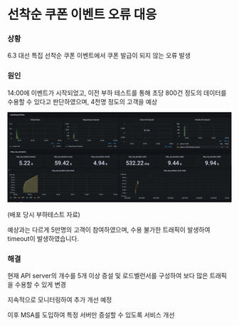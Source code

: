 # 선착순 쿠폰 이벤트 오류 대응

### 상황

6.3 대선 특집 선착순 쿠폰 이벤트에서 쿠폰 발급이 되지 않는 오류 발생

### 원인

14:00에 이벤트가 시작되었고, 이전 부하 테스트를 통해 초당 800건 정도의 데이터를 수용할 수 있다고 판단하였으며, 4천명 정도의 고객을 예상

![loadTest_grafana.png](img/loadTest_grafana.png)

(배포 당시 부하테스트 자료)

예상과는 다르게 5만명의 고객이 참여하였으며, 수용 불가한 트래픽이 발생하여 timeout이 발생하였습니다.

### 해결

현재 API server의 개수를 5개 이상 증설 및 로드벨런서를 구성하여 보다 많은 트래픽을 수용할 수 있게 변경

지속적으로 모니터링하여 추가 개선 예정

이후 MSA를 도입하여 특정 서버만 증설할 수 있도록 서비스 개선